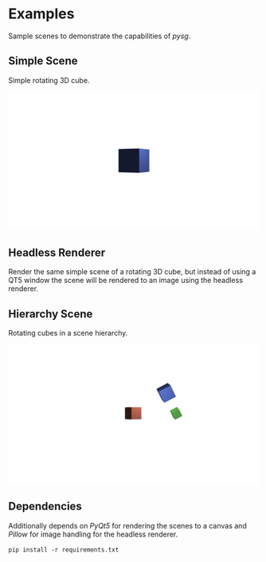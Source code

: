 # Examples
Sample scenes to demonstrate the capabilities of *pysg*.

## Simple Scene

Simple rotating 3D cube.

![SimpleScene](img/SimpleScene.png)

## Headless Renderer

Render the same simple scene of a rotating 3D cube, but instead of using a QT5 window the scene will be rendered to an image using the headless renderer.

## Hierarchy Scene
Rotating cubes in a scene hierarchy.

![SimpleScene](img/HierarchyScene.png)


## Dependencies
Additionally depends on *PyQt5* for rendering the scenes to a canvas and *Pillow* for image handling for the headless renderer. 

```
pip install -r requirements.txt
```
